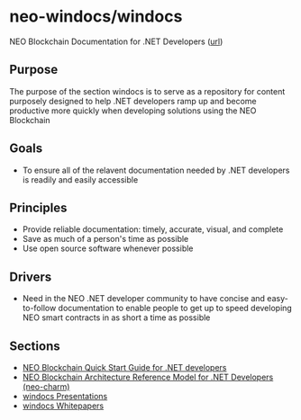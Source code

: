 # neo-windocs/windocs

NEO Blockchain Documentation for .NET Developers ([url](https://github.com/mwherman2000/neo-windocs/tree/master/windocs))

## Purpose

The purpose of the section windocs is to serve as a repository for content purposely designed to help .NET developers ramp up and become productive more quickly when developing solutions using the NEO Blockchain

## Goals

* To ensure all of the relavent documentation needed by .NET developers is readily and easily accessible 

## Principles

* Provide reliable documentation: timely, accurate, visual, and complete
* Save as much of a person's time as possible
* Use open source software whenever possible

## Drivers

* Need in the NEO .NET developer community to have concise and easy-to-follow documentation to enable people to get up to speed developing NEO smart contracts in as short a time as possible

## Sections

* [NEO Blockchain Quick Start Guide for .NET developers](./quickstart-csharp/README.md)
* [NEO Blockchain Architecture Reference Model for .NET Developers (neo-charm)](./neo-charm/README.md)
* [windocs Presentations](./windocs-presentations)
* [windocs Whitepapers](./windocs-whitepapers)
